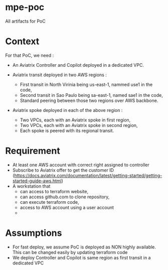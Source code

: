 # mpe-poc
All artifacts for PoC

# Context

For that PoC, we need :

- An Aviatrix Controller and Copilot deployed in a dedicated VPC.

- Aviatrix transit deployed in two AWS regions :
  - First transit in North Virinia being us-east-1, nammed use1 in the code,
  - Second transit in Sao Paulo being sa-east-1, named sae1 in the code,
  - Standard peering between those two regions over AWS backbone.

- Aviatrix spoke deployed in each of the above region :
  - Two VPCs, each with an Aviatrix spoke in first region,
  - Two VPCs, each with an Aviatrix spoke in second region,
  - Each spoke is peered with its regional transit.

# Requirement

- At least one AWS account with correct right assigned to controller
- Subscribe to Aviatrix offer to get the customer ID (https://docs.aviatrix.com/documentation/latest/getting-started/getting-started-guide-aws.html)
- A workstation that 
  - can access to terraform website,
  - can access github.com to clone repository,
  - can execute terraform code,
  - access to AWS account using a user account
  - 
  
# Assumptions

- For fast deploy, we assume PoC is deployed as NON highly available. This can be changed easily by updating terraform code
- We deploy Controller and Copilot is same region as first transit in a dedicated VPC
